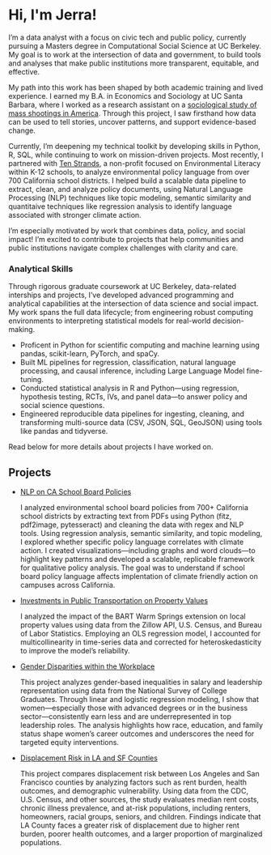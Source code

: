 # Hi, I'm Jerra!

I’m a data analyst with a focus on civic tech and public policy, currently pursuing a Masters degree in Computational Social Science at UC Berkeley. My goal is to work at the intersection of data and government, to build tools and analyses that make public institutions more transparent, equitable, and effective.

My path into this work has been shaped by both academic training and lived experience. I earned my B.A. in Economics and Sociology at UC Santa Barbara, where I worked as a research assistant on a [sociological study of mass shootings in America](https://pubmed.ncbi.nlm.nih.gov/37214768/). Through this project, I saw firsthand how data can be used to tell stories, uncover patterns, and support evidence-based change.

Currently, I’m deepening my technical toolkit by developing skills in Python, R, SQL, while continuing to work on mission-driven projects. Most recently, I partnered with [Ten Strands](https://tenstrands.org/work/data-initiative/), a non-profit focused on Environmental Literacy within K-12 schools, to analyze environmental policy language from over 700 California school districts. I helped build a scalable data pipeline to extract, clean, and analyze policy documents, using Natural Language Processing (NLP) techniques like topic modeling, semantic similarity and quantitaive techniques like regression analysis to identify language associated with stronger climate action.

I’m especially motivated by work that combines data, policy, and social impact! I’m excited to contribute to projects that help communities and public institutions navigate complex challenges with clarity and care.

### Analytical Skills 
Through rigorous graduate coursework at UC Berkeley, data-related interships and projects, I’ve developed advanced programming and analytical capabilities at the intersection of data science and social impact. My work spans the full data lifecycle; from engineering robust computing environments to interpreting statistical models for real-world decision-making.

- Proficent in Python for scientific computing and machine learning using pandas, scikit-learn, PyTorch, and spaCy.
- Built ML pipelines for regression, classification, natural language processing, and causal inference, including Large Language Model fine-tuning.
- Conducted statistical analysis in R and Python—using regression, hypothesis testing, RCTs, IVs, and panel data—to answer policy and social science questions.
- Engineered reproducible data pipelines for ingesting, cleaning, and transforming multi-source data (CSV, JSON, SQL, GeoJSON) using tools like pandas and tidyverse.


Read below for more details about projects I have worked on.

## Projects
- [NLP on CA School Board Policies](https://github.com/jerramcl/school-board-NLP)

    I analyzed environmental school board policies from 700+ California school districts by extracting text from PDFs using Python (fitz, pdf2image,  pytesseract) and cleaning the data with regex and NLP tools. Using regression analysis, semantic similarity, and topic modeling, I explored whether specific policy language correlates with climate action. I created visualizations—including graphs and word clouds—to highlight key patterns and developed a scalable, replicable framework for qualitative policy analysis. The goal was to understand if school board policy language affects implentation of climate friendly action on campuses across California.

- [Investments in Public Transportation on Property Values](https://github.com/jerramcl/transportation-project/tree/main)

    I analyzed the impact of the BART Warm Springs extension on local property values using data from the Zillow API, U.S. Census, and Bureau of Labor Statistics. Employing an OLS regression model, I accounted for multicollinearity in time-series data and corrected for heteroskedasticity to improve the model’s reliability.

- [Gender Disparities within the Workplace](https://github.com/jerramcl/women-at-work/tree/main)
  
   This project analyzes gender-based inequalities in salary and leadership representation using data from the National Survey of College Graduates. Through linear and logistic regression modeling, I show that women—especially those with advanced degrees or in the business sector—consistently earn less and are underrepresented in top leadership roles. The analysis highlights how race, education, and family status shape women’s career outcomes and underscores the need for targeted equity interventions.

- [Displacement Risk in LA and SF Counties](https://github.com/jerramcl/rent-burden)

   This project compares displacement risk between Los Angeles and San Francisco counties by analyzing factors such as rent burden, health outcomes, and demographic vulnerability. Using data from the CDC, U.S. Census, and other sources, the study evaluates median rent costs, chronic illness prevalence, and at-risk populations, including renters, homeowners, racial groups, seniors, and children. Findings indicate that LA County faces a greater risk of displacement due to higher rent burden, poorer health outcomes, and a larger proportion of marginalized populations. 
